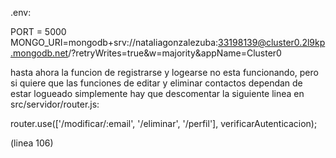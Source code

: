 .env:

PORT = 5000
MONGO_URI=mongodb+srv://nataliagonzalezuba:33198139@cluster0.2l9kp.mongodb.net/?retryWrites=true&w=majority&appName=Cluster0


hasta ahora la funcion de registrarse y logearse no esta funcionando, pero si quiere que las funciones de editar y eliminar contactos dependan de estar logueado simplemente hay que descomentar la siguiente linea en src/servidor/router.js:

router.use(['/modificar/:email', '/eliminar', '/perfil'], verificarAutenticacion);

(linea 106)
